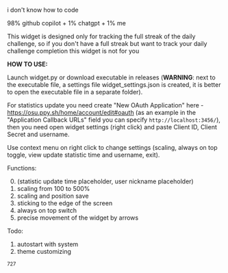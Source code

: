 i don't know how to code

98% github copilot + 1% chatgpt + 1% me

This widget is designed only for tracking the full streak of the daily challenge, so if you don't have a full streak but want to track your daily challenge completion this widget is not for you

**HOW TO USE:**

Launch widget.py or download executable in releases (**WARNING**: next to the executable file, a settings file widget_settings.json is created, it is better to open the executable file in a separate folder).

For statistics update you need create "New OAuth Application" here - https://osu.ppy.sh/home/account/edit#oauth (as an example in the "Application Callback URLs" field you can specify `http://localhost:3456/`), then you need open widget settings (right click) and paste Client ID, Client Secret and username.

Use context menu on right click to change settings (scaling, always on top toggle, view update statistic time and username, exit).

Functions:

0. (statistic update time placeholder, user nickname placeholder)
1. scaling from 100 to 500%
2. scaling and position save
3. sticking to the edge of the screen
4. always on top switch
5. precise movement of the widget by arrows

Todo:
1. autostart with system
2. theme customizing

<sub>727</sub>
